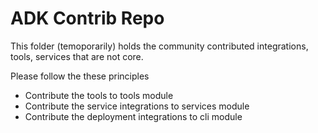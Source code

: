 # ADK Contrib Repo

This folder (temoporarily) holds the community contributed integrations, tools, 
services that are not core.

Please follow the these principles

- Contribute the tools to tools module
- Contribute the service integrations to services module
- Contribute the deployment integrations to cli module